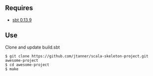Requires
---------------
* [sbt 0.13.9](http://www.scala-sbt.org)

Use
---------------
Clone and update build.sbt

    $ git clone https://github.com/jtanner/scala-skeleton-project.git awesome-project
    $ cd awesome-project
    $ make
